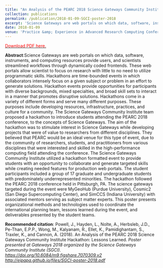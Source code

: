 ```yaml
---
title: "An Analysis of the PEARC 2018 Science Gateways Community Institute Hackathon: Lessons Learned"
collection: publications
permalink: /publication/2018-01-09-SGCI-poster-2018
excerpt: 'Science Gateways are web portals on which data, software, instruments, and computing resources provide users, and scientists streamlined workflows through dynamically coded frontends. These web portals allow scientist to focus on research with little to no need to utilize programmatic skills. Hackathons are time-bounded events in which collaborators intensely focus on a given subject or problem in an effort to generate solutions. Hackathon events provide opportunities for participants with diverse backgrounds, mixed specialties, and broad skill sets to interact in a manner that promotes disruptive solutions. Hackathons come in a variety of different forms and serve many different purposes. These purposes include developing resources, infrastructure, practices, and culture for a community. The Science Gateways Community Institute team proposed a hackathon to introduce students attending the PEARC 2018 conference, to the concepts of Science Gateways. The aim of the hackathon was to stimulate interest in Science Gateways while developing projects that were of value to researchers from different disciplines. They believed that PEARC would be an ideal venue for this type of event, due to the community of researchers, students, and practitioners from various disciplines that were interested and skilled in the high-performance computing field attending the conference. The Science Gateways Community Institute utilized a hackathon formatted event to provide students with an opportunity to collaborate and generate targeted skills while creating needed features for production web portals. The student participants included a group of 17 graduate and undergraduate students with predominately underrepresented minorities. The hackathon followed the PEARC 2018 conference held in Pittsburgh, PA. The science gateways targeted during the event were MyGeoHub (Purdue University), Cosmic2 (San Diego Supercomputing Center), and SimCCS (Indiana University) with associated mentors serving as subject matter experts. This poster presents organizational methods and technologies used to coordinate the international planning team, lessons learned during the event, and deliverables presented by the student teams.'
date: 2018-01-09
venue: 'Practice &amp; Experience in Advanced Research Computing Conference Series (PEARC 2018)'
---
```

[<span style="color: red">Download PDF here.</span>](http://eipapa.github.io/files/SGCI-poster-2018.pdf)

**Abstract**:Science Gateways are web portals on which data, software, instruments, and computing resources provide users, and scientists streamlined workflows through dynamically coded frontends. These web portals allow scientist to focus on research with little to no need to utilize programmatic skills. Hackathons are time-bounded events in which collaborators intensely focus on a given subject or problem in an effort to generate solutions. Hackathon events provide opportunities for participants with diverse backgrounds, mixed specialties, and broad skill sets to interact in a manner that promotes disruptive solutions. Hackathons come in a variety of different forms and serve many different purposes. These purposes include developing resources, infrastructure, practices, and culture for a community. The Science Gateways Community Institute team proposed a hackathon to introduce students attending the PEARC 2018 conference, to the concepts of Science Gateways. The aim of the hackathon was to stimulate interest in Science Gateways while developing projects that were of value to researchers from different disciplines. They believed that PEARC would be an ideal venue for this type of event, due to the community of researchers, students, and practitioners from various disciplines that were interested and skilled in the high-performance computing field attending the conference. The Science Gateways Community Institute utilized a hackathon formatted event to provide students with an opportunity to collaborate and generate targeted skills while creating needed features for production web portals. The student participants included a group of 17 graduate and undergraduate students with predominately underrepresented minorities. The hackathon followed the PEARC 2018 conference held in Pittsburgh, PA. The science gateways targeted during the event were MyGeoHub (Purdue University), Cosmic2 (San Diego Supercomputing Center), and SimCCS (Indiana University) with associated mentors serving as subject matter experts. This poster presents organizational methods and technologies used to coordinate the international planning team, lessons learned during the event, and deliverables presented by the student teams.

**Recommended citation**: Powell, J., Hayden, L., Nolte, A., Herbsleb, J.D., Pe-Than, E.P.P., Wong, M., Kalyanam, R., Ellet, K., Pamidighantam, S., Traxler, K., and Cannon, A. (2018). An Analysis of the PEARC 2018 Science Gateways Community Institute Hackathon: Lessons Learned. <i>Poster presented at Gateways 2018 organized by the Science Gateways Community Institute (SGCI)<i>. https://doi.org/10.6084/m9.figshare.7070309.v2 http://eipapa.github.io/files/SGCI-poster-2018.pdf